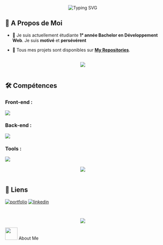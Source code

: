 
<div class="hello" align="center">
    <img src="https://capsule-render.vercel.app/api?type=waving&height=200&color=gradient&text=Bienvenue👋&reversal=false&textBg=false&animation=twinkling&section=header&descAlign=60&fontAlign=50&fontAlignY=40&fontSize=50" alt="Typing SVG" />
</div>

## 🚀 A Propos de Moi

- 📝 Je suis actuellement étudiante **1ᵉ année Bachelor en Développement Web**. Je suis **motivé** et **persévérent**

- 📜 Tous mes projets sont disponibles sur **[My Repositories](https://github.com/Theo-TimGzls?tab=repositories)**.

<br>
<div align="center">
    <img src="https://user-images.githubusercontent.com/73097560/115834477-dbab4500-a447-11eb-908a-139a6edaec5c.gif" />
</div>
<br>

## 🛠 Compétences

### Front-end :
<div class="language" align="enter">
    <img src="https://skillicons.dev/icons?i=html,css," /><br>
</div>

### Back-end :
<div class="language" align="enter">
    <img src="https://skillicons.dev/icons?i=python," /><br>
</div>

### Tools :
<div align="ceter">
    <img src="https://skillicons.dev/icons?i=vscode,figma,github,git,trello" /><br>
</div>

<br>
<div align="center">
    <img src="https://user-images.githubusercontent.com/73097560/115834477-dbab4500-a447-11eb-908a-139a6edaec5c.gif" />
</div>
<br>

<!-- ## 📊 My Stats 

<p align="center">

<img title="🔥 streak-stats" alt="Theo-TimGzls's streak" src="https://github-readme-streak-stats.herokuapp.com/?user=Theo-TimGzls&theme=black-ice&hide_border=true&stroke=0000&background=060A0CD0"/>

</p>
<a href="https://github.com/Theo-TimGzls/github-readme-stats"><img alt="Theo-TimGzls's Github Stats" src="https://github-readme-stats.vercel.app/api?username=Theo-TimGzls&show_icons=true&count_private=true&theme=react&hide_border=true&bg_color=0D1117" /></a>
<a href="https://github.com/Theo-TimGzls/github-readme-stats"><img alt="Theo-TimGzls's Top Languages" src="https://github-readme-stats.vercel.app/api/top-langs/?username=Theo-TimGzls&langs_count=8&count_private=true&layout=compact&theme=react&hide_border=true&bg_color=0D1117" /></a>

<br>
<div align="center">
    <img src="https://user-images.githubusercontent.com/73097560/115834477-dbab4500-a447-11eb-908a-139a6edaec5c.gif" />
</div>
<br>
-->
## 🔗 Liens
[![portfolio](https://img.shields.io/badge/my_portfolio-000?style=for-the-badge&logo=ko-fi&logoColor=white)]()
[![linkedin](https://img.shields.io/badge/linkedin-0A66C2?style=for-the-badge&logo=linkedin&logoColor=white)](https://www.linkedin.com/in/th%C3%A9o-tim-gonzales-311604339/)

<br>
<p align="center">
     <img src="https://capsule-render.vercel.app/api?type=waving&height=200&color=gradient&text=Merci%20de%20votre%20visite%20💙&reversal=false&textBg=false&animation=twinkling&section=footer&descAlign=60&fontAlign=50&fontAlignY=60&fontSize=50"/>
</p>

  <img src="https://user-images.githubusercontent.com/74038190/213844263-a8897a51-32f4-4b3b-b5c2-e1528b89f6f3.png" width="40" /> About Me

